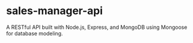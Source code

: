 # sales-manager-api
A RESTful API built with Node.js, Express, and MongoDB using Mongoose for database modeling.
